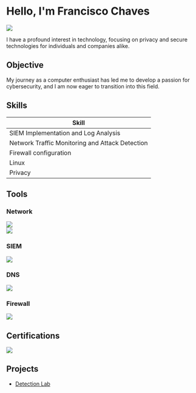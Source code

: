 # Hello, I'm Francisco Chaves
<a href="https://www.linkedin.com/in/franchaves/"><img src="https://img.shields.io/badge/-LinkedIn-0072b1?&style=for-the-badge&logo=linkedin&logoColor=white" /></a>

I have a profound interest in technology, focusing on privacy and secure technologies for individuals and companies alike.

## Objective

My journey as a computer enthusiast has led me to develop a passion for cybersecurity, and I am now eager to transition into this field. 

## Skills

| Skill                                         
|-----------------------------------------------
| SIEM Implementation and Log Analysis          
| Network Traffic Monitoring and Attack Detection
| Firewall configuration
| Linux
| Privacy

## Tools

### Network
<div>
    <img src="https://img.shields.io/badge/-Wireshark-1679A7?&style=for-the-badge&logo=Wireshark&logoColor=white" />
</div>

<div>
    <img src="https://img.shields.io/badge/Nmap-E90B0B?style=for-the-badge&logo=nmap&logoColor=white" />
</div>

### SIEM
<div>
    <img src="https://img.shields.io/badge/Wazuh_SIEM-2B9FC3?style=for-the-badge&logo=wazuh&logoColor=white" />
</div>

### DNS
<div>
    <img src="https://img.shields.io/badge/NextDNS-000000?style=for-the-badge&logo=nextdns&logoColor=white" />
</div>

### Firewall
<div>
    <img src="https://img.shields.io/badge/Portmaster-1A2B3C?style=for-the-badge&logo=safingio&logoColor=white" />
</div>

## Certifications
<div>
<img src="https://img.shields.io/badge/Google_Cybersecurity_Professional_Certificate-4285F4?style=for-the-badge&logo=google&logoColor=white" />
</div>

## Projects
- <a href="https://github.com/fran-c99/Detection-Lab-Project">Detection Lab</a>

